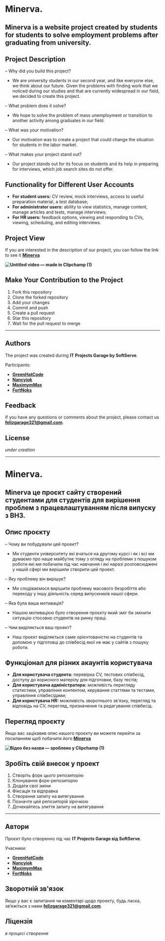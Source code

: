 # Minerva.

**Minerva is a website project created by students for students to solve employment problems after graduating from university.**
---------------------
## **Project Description**
– Why did you build this project?
- We are university students in our second year, and like everyone else, we think about our future. Given the problems with finding work that we noticed during our studies and that are currently widespread in our field, we decided to create this project.
  
– What problem does it solve?
- We hope to solve the problem of mass unemployment or transition to another activity among graduates in our field.
  
– What was your motivation?
- Our motivation was to create a project that could change the situation for students in the labor market.
  
– What makes your project stand out?
- Our project stands out for its focus on students and its help in preparing for interviews, which job search sites do not offer.



## **Functionality for Different User Accounts**
- **For student users:** CV review, mock interviews, access to useful preparation material, a test database;
- **For administrator users:** ability to view statistics, manage content, manage articles and tests, manage interviews; 
- **For HR users:** feedback options, viewing and responding to CVs, viewing, scheduling, and editing interviews.
  
## **Project View**
If you are interested in the description of our project, you can follow the link to see it **[Minerva](https://nancyiok.github.io/Minerva/)**

**![Untitled video — made in Clipchamp (1)](https://github.com/user-attachments/assets/9fff9117-f63d-4a88-9f47-3bacf4ab96ae)**

## **Make Your Contribution to the Project** 
1. Fork this repository
2. Clone the forked repository
3. Add your changes
4. Commit and push
5. Create a pull request
6. Star this repository
7. Wait for the pull request to merge

-------------------------------------------------
## **Authors**

The project was created during **IT Projects Garage by SoftServe**.

Participants:
- **[GreenHatCode](https://github.com/GreenHatCode)**
- **[Nancyiok](https://github.com/Nancyiok)**
- **[MaximymMax](https://github.com/MaximymMax)**
- **[FortNoks](https://github.com/FortNoks)**

## **Feedback**

If you have any questions or comments about the project, please contact us **felizgarage321@gmail.com**.

## **License**
*under creation*


-------------------------------------------

# Minerva.

**Minerva це проєкт сайту створений студентами для студентів для вирішення проблем з працевлаштуванням після випуску з ВНЗ.**
---------------------
## **Опис проєкту**
– Чому ви побудували цей проект?
- Ми студенти університету які вчаться на другому курсі і як і всі ми думаємо про наше майбутнє тому з огляду на проблеми з пошуком роботи які ми побачили під час навчання і які наразі розповсюджені у нашій сфері ми  вирішили створити цей проект.
  
– Яку проблему він вирішує?
- Ми сподіваємося вирішити проблему масового безробіття або переходу у іншу діяльність серед випускників нашої сфери.
  
– Яка була ваша мотивація?
- Нашою мотивацією було створення проєкту який зміг би змінити ситуацію стосовно студентів на ринку праці.
  
– Чим виділяється ваш проект?
- Наш проєкт виділяється саме орієнтованістю на студентів та допомою у підготовці до співбесід якої не має у сайтів з пошуку роботи.



## **Функціонал для різних акаунтів користувача**
- **Для користувача студента:** перевірка  CV, тестових співбесід, доступу до корисного матерілу для підготовки, базу тестів;
- **Для користувача адміністратора:** можливість перегляду статистики, управління контентом, керування статтями та тестами, управління співбесідами; 
- **Для користувача HR:** можливість зворотнього зв'язку, перегляд та відповідь на CV, перегляд, призначення та редагування співбесід.
  
## **Перегляд проєкту**
Якщо вас зацікавив опис нашого проєкту ви можете перейти за посиланням щоб побачити його **[Minerva](https://nancyiok.github.io/Minerva/)**

**![Відео без назви — зроблено у Clipchamp (1)](https://github.com/user-attachments/assets/9fff9117-f63d-4a88-9f47-3bacf4ab96ae)**

## **Зробіть свій внесок у проект** 
1. Створіть форк цього репозиторію
2. Клонування форк-репозиторію
3. Додати свої зміни
4. Фіксація та відправка
5. Створення запиту на витягування
6. Позначте цей репозиторій зірочкою
7. Дочекайтесь злиття запиту на витягування

-------------------------------------------------
## **Автори**

Проєкт було створенно під час **IT Projects Garage від SoftServe**.

Учасники:
- **[GreenHatCode](https://github.com/GreenHatCode)**
- **[Nancyiok](https://github.com/Nancyiok)**
- **[MaximymMax](https://github.com/MaximymMax)**
- **[FortNoks](https://github.com/FortNoks)**

## **Зворотній зв'язок**

Якщо у вас є запитання чи коментарі щодо проекту, будь ласка, зв’яжіться з нами **felizgarage321@gmail.com**.

## **Ліцензія**
*в процесі створення*







